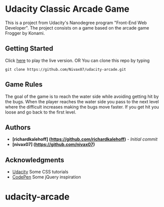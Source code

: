 # Udacity Classic Arcade Game

This is a project from Udacity's Nanodegree program "Front-End Web Developer". The project consists on a game based on the arcade game Frogger by Konami.

## Getting Started

Click [here](https://nivax07.github.io/udacity-arcade/) to play the live version.
OR
You can clone this repo by typing

```
git clone https://github.com/Nivax07/udacity-arcade.git
```

## Game Rules

The goal of the game is to reach the water side while avoiding getting hit by the bugs. When the player reaches the water side you pass to the next level where the difficult increases making the bugs move faster. If you get hit you loose and go back to the first level.

## Authors

* **[richardkalehoff] (https://github.com/richardkalehoff)** - *Initial commit*
* **[nivax07] (https://github.com/nivax07)** 


## Acknowledgments

* [Udacity](https://www.udacity.com/) Some CSS tutorials
* [CodePen](https://codepen.io/) Some jQuery inspiration

# udacity-arcade
